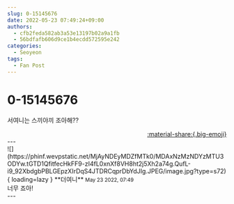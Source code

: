 ```yaml
---
slug: 0-15145676
date: 2022-05-23 07:49:24+09:00
authors:
  - cfb2feda582ab3a53e13197b02a9a1fb
  - 56bdfafb606d9ce1b4ecdd572595e242
categories:
  - Seoyeon
tags:
  - Fan Post
---
```


# 0-15145676

<div class="post-container" markdown="1">
<div class="content-container md-sidebar__scrollwrap" markdown="1">

서여니는 스끼야끼 조아해??

</div>
</div>

<div style="text-align: right;" markdown="1">
<a href="https://weverse.io/fromis9/fanpost/0-15145676" style="text-align: right;">:material-share:{.big-emoji}</a>
</div>
---

<div class="comments-container md-sidebar__scrollwrap" markdown="1">
<div class="comment" markdown="1">
<div class='id-container' markdown="1">
![](https://phinf.wevpstatic.net/MjAyNDEyMDZfMTk0/MDAxNzMzNDYzMTU3ODYw.tGTD1QfitfecHkFF9-zI4fL0xnXf8VH8ht2j5Xh2a74g.QufL-i9_92XbdgbPBLGEpzXIrDqS4JTDRCqprDbYdJIg.JPEG/image.jpg?type=s72){ loading=lazy }
**<span class="artist">더여니</span>** <small>May 23 2022, 07:49</small><br>
</div>
<div class='comment-body' markdown="1">
너무 죠아!
</div>
</div>
</div>
---
